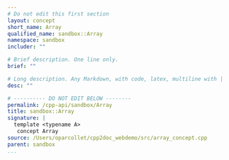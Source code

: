 ```yaml
---
# Do not edit this first section
layout: concept
short_name: Array
qualified_name: sandbox::Array
namespace: sandbox
includer: ""

# Brief description. One line only.
brief: ""

# Long description. Any Markdown, with code, latex, multiline with |
desc: ""

# ---------- DO NOT EDIT BELOW --------
permalink: /cpp-api/sandbox/Array
title: sandbox::Array
signature: |
  template <typename A>
   concept Array
source: /Users/oparcollet/cpp2doc_webdemo/src/array_concept.cpp
parent: sandbox
...
```


